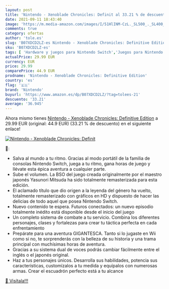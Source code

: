 ```yaml
---
layout: post
title: 'Nintendo - Xenoblade Chronicles: Definit al 33.21 % de descuento'
date: 2021-09-11 18:43:40
image: 'https://m.media-amazon.com/images/I/51HlINM-CzL._SL500_._SL400_.jpg'
comments: true
category: ofertas
author: 'tole.es'
slug: 'B07XDCD2LZ-es Nintendo - Xenoblade Chronicles: Definitive Edition'
sku: 'B07XDCD2LZ-es'
tags: [ 'Hardware y juegos para Nintendo Switch','Juegos para Nintendo Switch','Videojuegos','nintendo', ]
actualPrice: 29.99 EUR
currency: EUR
price: 29.99
comparePrice: 44.9 EUR
prodname: 'Nintendo - Xenoblade Chronicles: Definitive Edition'
country: 'es'
flag: '🇪🇸'
brand: 'Nintendo'
buyurl: 'https://www.amazon.es/dp/B07XDCD2LZ/?tag=tolees-21'
descuento: '33.21'
average: '36.945'
---
```


Ahora mismo tienes [Nintendo - Xenoblade Chronicles: Definitive Edition](https://www.amazon.es/dp/B07XDCD2LZ/?tag=tolees-21) a 29.99 EUR (original: 44.9 EUR) (33.21 %  de descuento) en el siguiente enlace!

[![Nintendo - Xenoblade Chronicles: Definit](https://m.media-amazon.com/images/I/51HlINM-CzL._SL500_._SL400_.jpg)](https://www.amazon.es/dp/B07XDCD2LZ/?tag=tolees-21)

🔎:

- Salva al mundo a tu ritmo. Gracias al modo portátil de la familia de consolas Nintendo Switch, juega a tu ritmo, gana horas de juego y llévate esta épica aventura a cualquier parte.
- Sube el volumen. La BSO del juego creada originalmente por el maestro japonés Yasunori Mitsuda ha sido totalmente remasterizada para esta edición.
- El aclamado título que dio origen a la leyenda del género ha vuelto, totalmente remasterizado con gráficos en HD y dispuesto de hacer las delicias de todo aquel que posea Nintendo Switch.
- Nuevo contenido te espera. Futuros conectados: un nuevo episodio totalmente inédito está disponible desde el inicio del juego
- Un completo sistema de combate a tu servicio. Combina los diferentes personajes, clases y fortalezas para crear tu táctica perfecta en cada enfrentamiento
- Prepárate para una aventura GIGANTESCA. Tanto si lo jugaste en Wii como si no, te sorprenderás con la belleza de su historia y una trama principal con muchísimas horas de aventura.
- Gracias a su sistema dual de voces podrás cambiar fácilmente entre el inglés o el japonés original.
- Haz a tus personajes únicos. Desarrolla sus habilidades, potencia sus características, customízalos a tu medida y equípalos con numerosas armas. Crear el escuadrón perfecto está a tu alcance

[🛒 Visítala!!!](https://www.amazon.es/dp/B07XDCD2LZ/?tag=tolees-21)
